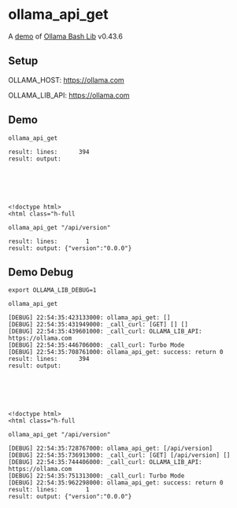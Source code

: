 # ollama_api_get

A [demo](../README.md#demos) of [Ollama Bash Lib](https://github.com/attogram/ollama-bash-lib) v0.43.6

## Setup

OLLAMA_HOST: https://ollama.com

OLLAMA_LIB_API: https://ollama.com


## Demo


```
ollama_api_get

result: lines:      394
result: output: 






<!doctype html>
<html class="h-full
```

```
ollama_api_get "/api/version"

result: lines:        1
result: output: {"version":"0.0.0"}
```

## Demo Debug

`export OLLAMA_LIB_DEBUG=1`


```
ollama_api_get

[DEBUG] 22:54:35:423133000: ollama_api_get: []
[DEBUG] 22:54:35:431949000: _call_curl: [GET] [] []
[DEBUG] 22:54:35:439601000: _call_curl: OLLAMA_LIB_API: https://ollama.com
[DEBUG] 22:54:35:446706000: _call_curl: Turbo Mode
[DEBUG] 22:54:35:708761000: ollama_api_get: success: return 0
result: lines:      394
result: output: 






<!doctype html>
<html class="h-full
```

```
ollama_api_get "/api/version"

[DEBUG] 22:54:35:728767000: ollama_api_get: [/api/version]
[DEBUG] 22:54:35:736913000: _call_curl: [GET] [/api/version] []
[DEBUG] 22:54:35:744406000: _call_curl: OLLAMA_LIB_API: https://ollama.com
[DEBUG] 22:54:35:751313000: _call_curl: Turbo Mode
[DEBUG] 22:54:35:962298000: ollama_api_get: success: return 0
result: lines:        1
result: output: {"version":"0.0.0"}
```
